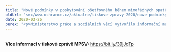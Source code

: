 ```yaml
---
title: "Nové podmínky v poskytování ošetřovného během mimořádných opatření v době epidemie"
oldUrl: "src/www.ochrance.cz/aktualne/tiskove-zpravy-2020/nove-podminky-v-poskytovani-osetrovneho-behem-mimoradnych-opatreni-v-dobe-epidemie"
date: 2020-03-26
perex: "<p>Ministerstvo práce a sociálních věcí vytvořilo informační materiál k problematice ošetřovného v době trvání mimořádných opatření. Potřebné informace zde naleznou školy, dětská zařízení a zařízení pečující o závislé osoby, dále rodiče dotčených dětí včetně dětí s postižením a v neposlední řadě také zaměstnavatelé. Ošetřovné bude poskytováno po celou dobu mimořádných opatření a to i zpětně. Vztahuje se nově také na děti mladší 13 let nebo na péči o starší hendikepované dětí navštěvující školu.</p>"
---
```


<!-- imported from the old website -->

<p><br /><b>Více informací v tiskové zprávě MPSV:</b> <a href="https://bit.ly/39jJqTp" target="_blank">https://bit.ly/39jJqTp</a></p>

